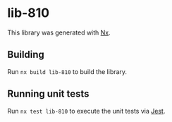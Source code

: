 # lib-810

This library was generated with [Nx](https://nx.dev).

## Building

Run `nx build lib-810` to build the library.

## Running unit tests

Run `nx test lib-810` to execute the unit tests via [Jest](https://jestjs.io).
